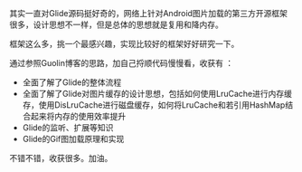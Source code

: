 其实一直对Glide源码挺好奇的，网络上针对Android图片加载的第三方开源框架很多，设计思想不一样，但是总体的思想就是复用和降内存。

框架这么多，挑一个最感兴趣，实现比较好的框架好好研究一下。

通过参照Guolin博客的思路，加自己捋顺代码慢慢看，收获有 ：

- 全面了解了Glide的整体流程
- 全面了解了Glide对图片缓存的设计思想，包括如何使用LruCache进行内存缓存，使用DisLruCache进行磁盘缓存，如何将LruCache和若引用HashMap结合起来将内存的使用效率提升
- Glide的监听、扩展等知识
- Glide的Gif图加载原理和实现

不错不错，收获很多。加油。